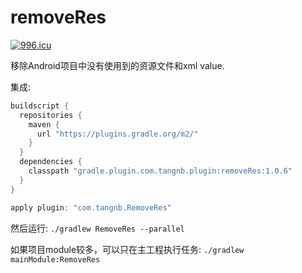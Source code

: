 # removeRes
[![996.icu](https://img.shields.io/badge/link-996.icu-red.svg)](https://996.icu)


移除Android项目中没有使用到的资源文件和xml value.

集成:
```gradle
buildscript {
  repositories {
    maven {
      url "https://plugins.gradle.org/m2/"
    }
  }
  dependencies {
    classpath "gradle.plugin.com.tangnb.plugin:removeRes:1.0.6"
  }
}

apply plugin: "com.tangnb.RemoveRes"
```

然后运行:
`./gradlew RemoveRes --parallel`

如果项目module较多，可以只在主工程执行任务:
`./gradlew mainModule:RemoveRes`
